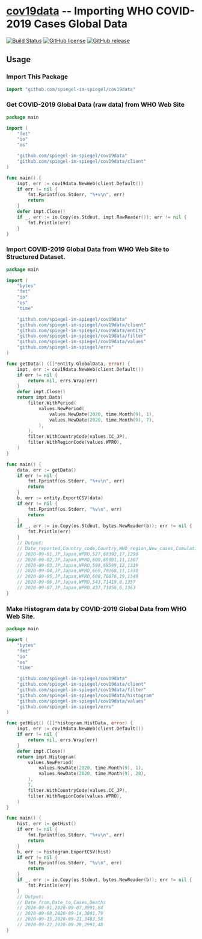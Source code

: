 # [cov19data] -- Importing WHO COVID-2019 Cases Global Data

[![Build Status](https://github.com/golangci/golangci-lint/workflows/CI/badge.svg)](https://github.com/spiegel-im-spiegel/cov19data/actions)
[![GitHub license](https://img.shields.io/badge/license-Apache%202-blue.svg)](https://raw.githubusercontent.com/spiegel-im-spiegel/cov19data/master/LICENSE)
[![GitHub release](http://img.shields.io/github/release/spiegel-im-spiegel/cov19data.svg)](https://github.com/spiegel-im-spiegel/cov19data/releases/latest)

## Usage

### Import This Package

```go
import "github.com/spiegel-im-spiegel/cov19data"
```

### Get COVID-2019 Global Data (raw data) from WHO Web Site

```go
package main

import (
    "fmt"
    "io"
    "os"

    "github.com/spiegel-im-spiegel/cov19data"
    "github.com/spiegel-im-spiegel/cov19data/client"
)

func main() {
    impt, err := cov19data.NewWeb(client.Default())
    if err != nil {
        fmt.Fprintf(os.Stderr, "%+v\n", err)
        return
    }
    defer impt.Close()
    if _, err := io.Copy(os.Stdout, impt.RawReader()); err != nil {
        fmt.Println(err)
    }
}
```

### Import COVID-2019 Global Data from WHO Web Site to Structured Dataset.

```go
package main

import (
    "bytes"
    "fmt"
    "io"
    "os"
    "time"

    "github.com/spiegel-im-spiegel/cov19data"
    "github.com/spiegel-im-spiegel/cov19data/client"
    "github.com/spiegel-im-spiegel/cov19data/entity"
    "github.com/spiegel-im-spiegel/cov19data/filter"
    "github.com/spiegel-im-spiegel/cov19data/values"
    "github.com/spiegel-im-spiegel/errs"
)

func getData() ([]*entity.GlobalData, error) {
    impt, err := cov19data.NewWeb(client.Default())
    if err != nil {
        return nil, errs.Wrap(err)
    }
    defer impt.Close()
    return impt.Data(
        filter.WithPeriod(
            values.NewPeriod(
                values.NewDate(2020, time.Month(9), 1),
                values.NewDate(2020, time.Month(9), 7),
            ),
        ),
        filter.WithCountryCode(values.CC_JP),
        filter.WithRegionCode(values.WPRO),
    )
}

func main() {
    data, err := getData()
    if err != nil {
        fmt.Fprintf(os.Stderr, "%+v\n", err)
        return
    }
    b, err := entity.ExportCSV(data)
    if err != nil {
        fmt.Fprintf(os.Stderr, "%v\n", err)
        return
    }
    if _, err := io.Copy(os.Stdout, bytes.NewReader(b)); err != nil {
        fmt.Println(err)
    }
    // Output:
    // Date_reported,Country_code,Country,WHO_region,New_cases,Cumulative_cases,New_deaths,Cumulative_deaths
    // 2020-09-01,JP,Japan,WPRO,527,68392,17,1296
    // 2020-09-02,JP,Japan,WPRO,609,69001,11,1307
    // 2020-09-03,JP,Japan,WPRO,598,69599,12,1319
    // 2020-09-04,JP,Japan,WPRO,669,70268,11,1330
    // 2020-09-05,JP,Japan,WPRO,608,70876,19,1349
    // 2020-09-06,JP,Japan,WPRO,543,71419,8,1357
    // 2020-09-07,JP,Japan,WPRO,437,71856,6,1363
}
```

### Make Histogram data by COVID-2019 Global Data from WHO Web Site.

```go
package main

import (
    "bytes"
    "fmt"
    "io"
    "os"
    "time"

    "github.com/spiegel-im-spiegel/cov19data"
    "github.com/spiegel-im-spiegel/cov19data/client"
    "github.com/spiegel-im-spiegel/cov19data/filter"
    "github.com/spiegel-im-spiegel/cov19data/histogram"
    "github.com/spiegel-im-spiegel/cov19data/values"
    "github.com/spiegel-im-spiegel/errs"
)

func getHist() ([]*histogram.HistData, error) {
    impt, err := cov19data.NewWeb(client.Default())
    if err != nil {
        return nil, errs.Wrap(err)
    }
    defer impt.Close()
    return impt.Histogram(
        values.NewPeriod(
            values.NewDate(2020, time.Month(9), 1),
            values.NewDate(2020, time.Month(9), 28),
        ),
        7,
        filter.WithCountryCode(values.CC_JP),
        filter.WithRegionCode(values.WPRO),
    )
}

func main() {
    hist, err := getHist()
    if err != nil {
        fmt.Fprintf(os.Stderr, "%+v\n", err)
        return
    }
    b, err := histogram.ExportCSV(hist)
    if err != nil {
        fmt.Fprintf(os.Stderr, "%v\n", err)
        return
    }
    if _, err := io.Copy(os.Stdout, bytes.NewReader(b)); err != nil {
        fmt.Println(err)
    }
    // Output:
    // Date_from,Date_to,Cases,Deaths
    // 2020-09-01,2020-09-07,3991,84
    // 2020-09-08,2020-09-14,3801,79
    // 2020-09-15,2020-09-21,3483,58
    // 2020-09-22,2020-09-28,2991,48
}
```

[cov19data]: https://github.com/spiegel-im-spiegel/cov19data "spiegel-im-spiegel/cov19data: Importing WHO COVID-2019 Cases Global Data"
